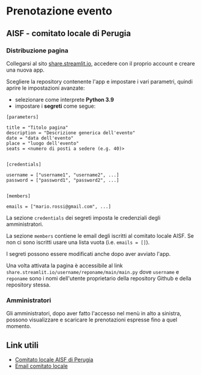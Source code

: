 
# Prenotazione evento
## AISF - comitato locale di Perugia


### Distribuzione pagina

Collegarsi al sito [share.streamlit.io](https://share.streamlit.io), accedere con il proprio account
e creare una nuova app.

Scegliere la repository contenente l'app e impostare i vari parametri, quindi aprire le impostazioni
avanzate:
- selezionare come interprete **Python 3.9**
- impostare i **segreti** come segue:
```
[parameters]

title = "Titolo pagina"
description = "Descrizione generica dell'evento"
date = "data dell'evento"
place = "luogo dell'evento"
seats = <numero di posti a sedere (e.g. 40)>


[credentials]

username = ["username1", "username2", ...]
password = ["password1", "password2", ...]


[members]

emails = ["mario.rossi@gmail.com", ...]
```

La sezione `credentials` dei segreti imposta le credenziali degli amministratori.

La sezione `members` contiene le email degli iscritti al comitato locale AISF.
Se non ci sono iscritti usare una lista vuota (i.e. `emails = []`).

I segreti possono essere modificati anche dopo aver avviato l'app.

Una volta attivata la pagina è accessibile al link `share.streamlit.io/username/reponame/main/main.py`
dove `username` e `reponame` sono i nomi dell'utente proprietario della repository Github e della repository stessa.


### Amministratori

Gli amministratori, dopo aver fatto l'accesso nel menù in alto a sinistra,
possono visualizzare e scaricare le prenotazioni espresse fino a quel momento.


## Link utili

- [Comitato locale AISF di Perugia](http://ai-sf.it/perugia/)
- [Email comitato locale](mailto:perugia@ai-sf.it)
